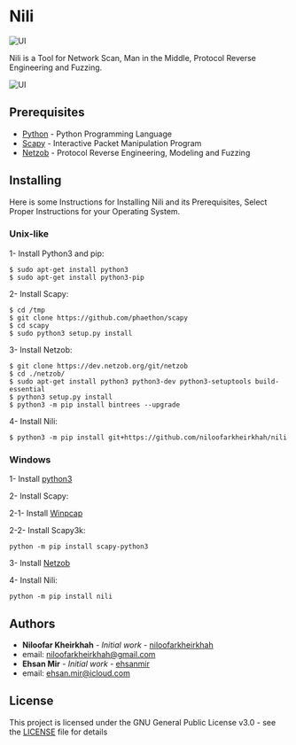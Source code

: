 # Nili

![UI](http://uupload.ir/files/bg44_logo.jpg)

Nili is a Tool for Network Scan, Man in the Middle, Protocol Reverse Engineering and Fuzzing.

![UI](http://uupload.ir/files/ztxy_01.jpg)

## Prerequisites

* [Python](https://www.python.org) - Python Programming Language
* [Scapy](http://www.secdev.org/projects/scapy) - Interactive Packet Manipulation Program
* [Netzob](https://github.com/netzob/netzob) - Protocol Reverse Engineering, Modeling and Fuzzing

## Installing
 
Here is some Instructions for Installing Nili and its Prerequisites, 
Select Proper Instructions for your Operating System.

### Unix-like
 
1- Install Python3 and pip: 

```
$ sudo apt-get install python3
$ sudo apt-get install python3-pip
```

2- Install Scapy:
```
$ cd /tmp
$ git clone https://github.com/phaethon/scapy
$ cd scapy
$ sudo python3 setup.py install
```

3- Install Netzob:
```
$ git clone https://dev.netzob.org/git/netzob
$ cd ./netzob/
$ sudo apt-get install python3 python3-dev python3-setuptools build-essential
$ python3 setup.py install
$ python3 -m pip install bintrees --upgrade
```

4- Install Nili:
```
$ python3 -m pip install git+https://github.com/niloofarkheirkhah/nili
```


### Windows

1- Install [python3](https://www.python.org)

2- Install Scapy:

2-1- Install [Winpcap](https://www.winpcap.org/install/bin/WinPcap_4_1_3.exe)

2-2- Install Scapy3k:
```
python -m pip install scapy-python3
```

3- Install [Netzob](https://dev.netzob.org/projects/netzob/wiki/Installation_documentation_on_Windows)

4- Install Nili:
```
python -m pip install nili
```

## Authors

* **Niloofar Kheirkhah** - *Initial work* - [niloofarkheirkhah](https://github.com/niloofarkheirkhah) 
* email: niloofarkheirkhah@gmail.com
* **Ehsan Mir** - *Initial work* - [ehsanmir](https://github.com/ehsanmir)
* email: ehsan.mir@icloud.com
## License

This project is licensed under the GNU General Public License v3.0 - see the [LICENSE](LICENSE) file for details
